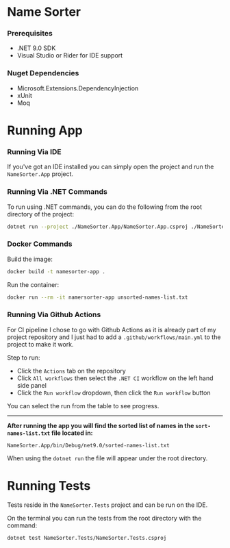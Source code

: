 # Name Sorter

### Prerequisites
- .NET 9.0 SDK
- Visual Studio or Rider for IDE support

### Nuget Dependencies
- Microsoft.Extensions.DependencyInjection
- xUnit
- Moq

# Running App

### Running Via IDE
If you've got an IDE installed you can simply open the project and run the 
`NameSorter.App` project.

### Running Via .NET Commands
To run using .NET commands, you can do the following from the root
directory of the project:
```bash
dotnet run --project ./NameSorter.App/NameSorter.App.csproj ./NameSorter.App/unsorted-names-list.txt
```

### Docker Commands

Build the image:
```bash
docker build -t namesorter-app .
```

Run the container:
```bash
docker run --rm -it namersorter-app unsorted-names-list.txt
```

### Running Via Github Actions

For CI pipeline I chose to go with Github Actions as it is already part 
of my project repository and I just had to add a `.github/workflows/main.yml` 
 to the project to make it work.

Step to run:
- Click the `Actions` tab on the repository
- Click `All workflows` then select the `.NET CI` workflow on 
the left hand side panel
- Click the `Run workflow` dropdown, then click the `Run workflow` button

You can select the run from the table to see progress.

---

**After running the app you will find the sorted list of names in the
`sort-names-list.txt` file located in:**
```text
NameSorter.App/bin/Debug/net9.0/sorted-names-list.txt
```

When using the `dotnet run` the file will appear under the root directory.

# Running Tests
Tests reside in the `NameSorter.Tests` project and can be run 
on the IDE.

On the terminal you can run the tests from the root directory with the 
command:
```bash
dotnet test NameSorter.Tests/NameSorter.Tests.csproj
```